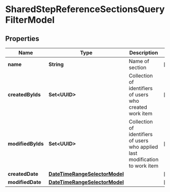 

# SharedStepReferenceSectionsQueryFilterModel


## Properties

| Name | Type | Description | Notes |
|------------ | ------------- | ------------- | -------------|
|**name** | **String** | Name of section |  [optional] |
|**createdByIds** | **Set&lt;UUID&gt;** | Collection of identifiers of users who created work item |  [optional] |
|**modifiedByIds** | **Set&lt;UUID&gt;** | Collection of identifiers of users who applied last modification to work item |  [optional] |
|**createdDate** | [**DateTimeRangeSelectorModel**](DateTimeRangeSelectorModel.md) |  |  [optional] |
|**modifiedDate** | [**DateTimeRangeSelectorModel**](DateTimeRangeSelectorModel.md) |  |  [optional] |



